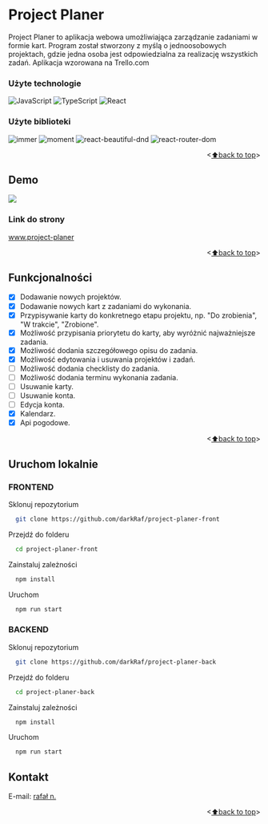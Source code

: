 <a name="readme-top"></a>
<!-- TABLE OF CONTENTS -->
<!-- <details>
  <summary>Table of Contents</summary>
  <ol>
    <li>
      <a href="#PL">📃PL</a>
      <ul>
        <li><a href="#Project-Planer">Project Planer</a></li>
      </ul>
      <ul>
        <li><a href="#Demo">Demo</a></li>
      </ul>
      <ul>
        <li><a href="#Funkjonalności">Funkjonalności</a></li>
      </ul>
      <ul>
        <li><a href="#Environment-Variables">Environment Variables</a></li>
      </ul>
      <ul>
        <li><a href="#Uruchom-lokalnie">Uruchom lokalnie</a></li>
      </ul>
    </li>
    <li>
      <a href="#EN">📃EN</a>
      <ul>
        <li><a href="#Demo">Demo</a></li>
      </ul>
      <ul>
        <li><a href="#Funkjonalności">Funkjonalności</a></li>
      </ul>
      <ul>
        <li><a href="#Environment-Variables">Environment Variables</a></li>
      </ul>
      <ul>
        <li><a href="#Run-Locally">Run Locally</a></li>
      </ul>
    </li>
    <li><a href="#Kontakt">Kontakt</a></li>
  </ol>
</details> -->

<a name="PL"></a>
# Project Planer

Project Planer to aplikacja webowa umożliwiająca zarządzanie zadaniami w formie kart. Program został stworzony z myślą o jednoosobowych projektach, gdzie jedna osoba jest odpowiedzialna za realizację wszystkich zadań. Aplikacja wzorowana na Trello.com

### Użyte technologie

![JavaScript](https://img.shields.io/badge/javascript-%23323330.svg?style=for-the-badge&logo=javascript&logoColor=%23F7DF1E)
![TypeScript](https://img.shields.io/badge/typescript-%23007ACC.svg?style=for-the-badge&logo=typescript&logoColor=white)
![React](https://img.shields.io/badge/react-%2320232a.svg?style=for-the-badge&logo=react&logoColor=%2361DAFB) 
<!-- ![React Router](https://img.shields.io/badge/React_Router-CA4245?style=for-the-badge&logo=react-router&logoColor=white) -->

### Użyte biblioteki

![immer](https://img.shields.io/badge/immer-brightgreen)
![moment](https://img.shields.io/badge/moment-brightgreen)
![react-beautiful-dnd](https://img.shields.io/badge/react--beautiful--dnd-brightgreen)
![react-router-dom](https://img.shields.io/badge/-react--router--dom-brightgreen)

<p align="right"><<a href="#readme-top">⬆back to top</a>></p>

## Demo

<img src="./pp.gif">

### Link do strony

<a href="https://raf.networkmanager.pl/" target="_blank">www.project-planer</a>


<p align="right"><<a href="#readme-top">⬆back to top</a>></p>

## Funkcjonalności

- [x] Dodawanie nowych projektów.
- [x] Dodawanie nowych kart z zadaniami do wykonania.
- [x] Przypisywanie karty do konkretnego etapu projektu, np. "Do zrobienia", "W trakcie", "Zrobione".
- [x] Możliwość przypisania priorytetu do karty, aby wyróżnić najważniejsze zadania.
- [x] Możliwość dodania szczegółowego opisu do zadania.
- [x] Możliwość edytowania i usuwania projektów i zadań.
- [ ] Możliwość dodania checklisty do zadania.
- [ ] Możliwość dodania terminu wykonania zadania.
- [ ] Usuwanie karty.
- [ ] Usuwanie konta.
- [ ] Edycja konta.
- [x] Kalendarz.
- [x] Api pogodowe.

<p align="right"><<a href="#readme-top">⬆back to top</a>></p>

## Uruchom lokalnie

### FRONTEND

Sklonuj repozytorium

<!-- Clone the frontend -->

```bash
  git clone https://github.com/darkRaf/project-planer-front
```

Przejdź do folderu

<!-- Go to the project directory -->

```bash
  cd project-planer-front
```

Zainstaluj zależności

<!-- Install dependencies -->

```bash
  npm install
```

Uruchom

<!-- Start the server -->

```bash
  npm run start
```
### BACKEND

Sklonuj repozytorium

<!-- Clone the backend -->

```bash
  git clone https://github.com/darkRaf/project-planer-back
```

Przejdź do folderu

<!-- Go to the project directory -->

```bash
  cd project-planer-back
```

Zainstaluj zależności

<!-- Install dependencies -->

```bash
  npm install
```

Uruchom

<!-- Start the server -->

```bash
  npm run start
```

## Kontakt

E-mail: [rafał n.](mailto:rafal.nalewajek@gmail.com)

<p align="right"><<a href="#readme-top">⬆back to top</a>></p>

<a name="PL"></a>